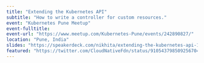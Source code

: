 ```yaml
---
title: "Extending the Kubernetes API"
subtitle: "How to write a controller for custom resources."
event: "Kubernetes Pune Meetup"
event-fulltitle:
event-url: "https://www.meetup.com/Kubernetes-Pune/events/242890827/"
location: "Pune, India"
slides: "https://speakerdeck.com/nikhita/extending-the-kubernetes-api-1"
featured: "https://twitter.com/CloudNativeFdn/status/910543798509256704"
---
```

